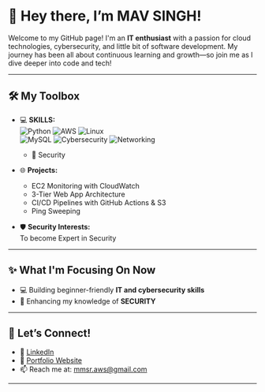 # 👋 Hey there, I’m MAV SINGH!

Welcome to my GitHub page! I'm an **IT enthusiast** with a passion for cloud technologies, cybersecurity, and little bit of software development. 
My journey has been all about continuous learning and growth—so join me as I dive deeper into code and tech!

---

## 🛠️ **My Toolbox**

- 💻 **SKILLS:**  
  ![Python](https://img.shields.io/badge/Python-3776AB?style=for-the-badge&logo=python&logoColor=white)
  ![AWS](https://img.shields.io/badge/AWS-FF9900?style=for-the-badge&logo=amazon-aws&logoColor=white)
  ![Linux](https://img.shields.io/badge/Linux-FCC624?style=for-the-badge&logo=linux&logoColor=black)  
![MySQL](https://img.shields.io/badge/MySQL-005C84?style=for-the-badge&logo=mysql&logoColor=white)
![Cybersecurity](https://img.shields.io/badge/Cybersecurity-101010?style=for-the-badge&logo=HackTheBox&logoColor=green)
![Networking](https://img.shields.io/badge/Networking-0078D4?style=for-the-badge&logo=cisco&logoColor=white)



  - 📝 Security

- 🌐 **Projects:**  
  - EC2 Monitoring with CloudWatch  
  - 3-Tier Web App Architecture  
  - CI/CD Pipelines with GitHub Actions & S3
  - Ping Sweeping 

- 🛡️ **Security Interests:**  
  To become Expert in Security

---

## ✨ **What I'm Focusing On Now**

- 💻 Building beginner-friendly **IT and cybersecurity skills**  
- 🔐 Enhancing my knowledge of **SECURITY**    

---

## 🔗 **Let’s Connect!**

- 💼 [LinkedIn](WIP)
- 🌟 [Portfolio Website ](https://mav-singh.medium.com/)
- 📫 Reach me at: mmsr.aws@gmail.com

---


<!--
**Mav-Singh/Mav-Singh** is a ✨ _special_ ✨ repository because its `README.md` (this file) appears on your GitHub profile.

Here are some ideas to get you started:

- 🔭 I’m currently working on ...
- 🌱 I’m currently learning ...
- 👯 I’m looking to collaborate on ...
- 🤔 I’m looking for help with ...
- 💬 Ask me about ...
- 📫 How to reach me: ...
- 😄 Pronouns: ...
- ⚡ Fun fact: ...
-->
